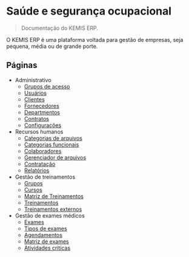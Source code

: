 # Saúde e segurança ocupacional

> Documentação do KEMIS ERP.

O KEMIS ERP é uma plataforma voltada para gestão de empresas, seja pequena, média ou de grande porte.

## Páginas

* Administrativo
    * [Grupos de acesso](modules/administrative/access-groups.md)
    * [Usuários](modules/administrative/users.md)
    * [Clientes](modules/administrative/customers.md)
    * [Fornecedores](modules/administrative/vendors.md)
    * [Departmentos](modules/administrative/departments.md)
    * [Contratos](modules/administrative/contracts.md)
    * [Configurações](modules/administrative/settings.md)
* Recursos humanos
    * [Categorias de arquivos](modules/human-resources/file-types)
    * [Categorias funcionais](modules/human-resources/roles)
    * [Colaboradores](modules/human-resources/employees)
    * [Gerenciador de arquivos](modules/human-resources/file-manager)
    * [Contratação](modules/human-resources/hirings)
    * [Relatórios](modules/human-resources/reports)
* Gestão de treinamentos
    * [Grupos](modules/training-management/groups.md)
    * [Cursos](modules/training-management/courses.md)
    * [Matriz de Treinamentos](modules/training-management/training-matrix.md)
    * [Treinamentos](modules/training-management/trainings.md)
    * [Treinamentos externos](modules/training-management/external-training.md)
* Gestão de exames médicos
    * [Exames](modules/occupational-health/examinations.md)
    * [Tipos de exames](modules/occupational-health/examinations-types.md)
    * [Agendamentos](modules/occupational-health/schedules.md)
    * [Matriz de exames](modules/occupational-health/examinations-matrices.md)
    * [Atividades críticas](modules/occupational-health/critical-activities.md)